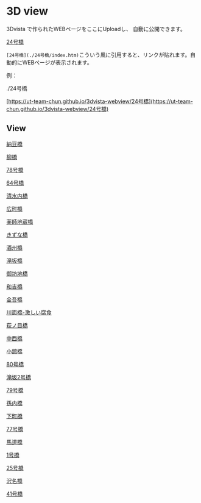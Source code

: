 

# 3D view




3Dvista で作られたWEBページをここにUploadし、
自動に公開できます。


[24号橋](./24号橋/index.htm)

`[24号橋](./24号橋/index.htm)`こういう風に引用すると、リンクが貼れます。自動的にWEBページが表示されます。


例：

./24号橋

[https://ut-team-chun.github.io/3dvista-webview/24号橋](https://ut-team-chun.github.io/3dvista-webview/24号橋)


## View

[納豆橋](https://storage.net-fs.com/hosting/8236231/4/)

[柳橋](https://storage.net-fs.com/hosting/8236231/2/)

[78号橋](https://storage.net-fs.com/hosting/8236231/1/)

[64号橋](https://storage.net-fs.com/hosting/8236231/3/)

[清水内橋](./清水内橋/index.htm)

[広町橋](./広町橋/index.htm)

[薬師地蔵橋](./薬師地蔵橋/index.htm)

[きずな橋](./きずな橋/index.htm)

[酒州橋](./酒州橋/index.htm)

[滝坂橋](./清水内橋/index.htm)

[御坊地橋](./御坊地橋/index.htm)

[和吉橋](./和吉橋/index.htm)

[金吾橋](./金吾橋/index.htm)

[川面橋-激しい腐食](./川面橋/index.htm)

[荻ノ目橋](./荻ノ目橋/index.htm)

[中西橋](./中西橋/index.htm)

[小舘橋](./小舘橋/index.htm)

[80号橋](./80号橋/index.htm)

[滝坂2号橋](./滝坂2号橋/index.htm)

[79号橋](./79号橋/index.htm)

[孫内橋](./孫内橋/index.htm)

[下町橋](./下町橋/index.htm)

[77号橋](./77号橋/index.htm)

[馬道橋](./馬道橋/index.htm)

[1号橋](./1号橋/index.htm)

[25号橋](./25号橋/index.htm)

[沢名橋](./沢名橋/index.htm)

[41号橋](./41号橋/index.htm)

